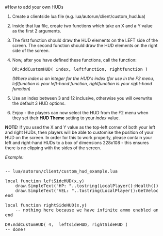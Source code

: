 #How to add your own HUDs

1. Create a clientside lua file (e.g. lua/autorun/client/custom_hud.lua)
2. Inside that lua file, create two functions which take an X and a Y value as the first 2 arguments.
3. The first function should draw the HUD elements on the LEFT side of the screen. The second function should draw the HUD elements on the right side of the screen.
4. Now, after you have defined these functions, call the function: <pre>DR:AddCustomHUD( index, leftfunction, rightfunction )</pre>
*(Where index is an integer for the HUD's index (for use in the F2 menu, leftfunction is your left-hand function, rightfunction is your right-hand function)*


5. Use an index between 3 and 12 inclusive, otherwise you will overwrite the default 3 HUD options.
6. Enjoy - the players can now select the HUD from the F2 menu when they set their **HUD Theme** setting to your *index* value. 

**NOTE:** If you used the X and Y value as the top-left corner of both your left and right HUDs, then players will be able to customise the position of your HUD on the screen. In order for this to work properly, please contain your left and right-hand HUDs to a box of dimensions 228x108 - this ensures there is no clipping with the sides of the screen.

*Example:*
<pre>

-- lua/autorun/client/custom_hud_example.lua

local function leftSideHUD(x,y)
	draw.SimpleText("HP: "..tostring(LocalPlayer():Health()), "deathrun_hud_Large", x,y, Color(255,255,255))
	draw.SimpleText("VEL: "..tostring(LocalPlayer():GetVelocity():Length2D()), "deathrun_hud_Large", x,y+55, Color(255,255,255))
end

local function rightSideHUD(x,y)
	-- nothing here because we have infinite ammo enabled anyways
end

DR:AddCustomHUD( 4,  leftsideHUD, rightSideHUD )
-- done!
</pre>